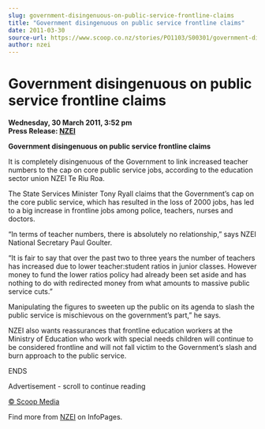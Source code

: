 ```yaml
---
slug: government-disingenuous-on-public-service-frontline-claims
title: "Government disingenuous on public service frontline claims"
date: 2011-03-30
source-url: https://www.scoop.co.nz/stories/PO1103/S00301/government-disingenuous-on-public-service-frontline-claims.htm
author: nzei
---
```

Government disingenuous on public service frontline claims
==========================================================

**Wednesday, 30 March 2011, 3:52 pm**  
**Press Release: [NZEI](https://info.scoop.co.nz/NZEI)**

**Government disingenuous on public service frontline claims**

It is completely disingenuous of the Government to link increased teacher numbers to the cap on core public service jobs, according to the education sector union NZEI Te Riu Roa.

The State Services Minister Tony Ryall claims that the Government’s cap on the core public service, which has resulted in the loss of 2000 jobs, has led to a big increase in frontline jobs among police, teachers, nurses and doctors.

“In terms of teacher numbers, there is absolutely no relationship,” says NZEI National Secretary Paul Goulter.

“It is fair to say that over the past two to three years the number of teachers has increased due to lower teacher:student ratios in junior classes. However money to fund the lower ratios policy had already been set aside and has nothing to do with redirected money from what amounts to massive public service cuts.”

Manipulating the figures to sweeten up the public on its agenda to slash the public service is mischievous on the government’s part,” he says.

NZEI also wants reassurances that frontline education workers at the Ministry of Education who work with special needs children will continue to be considered frontline and will not fall victim to the Government’s slash and burn approach to the public service.

ENDS

Advertisement - scroll to continue reading





[© Scoop Media](http://www.scoop.co.nz/about/terms.html)

Find more from [NZEI](https://info.scoop.co.nz/NZEI) on InfoPages.